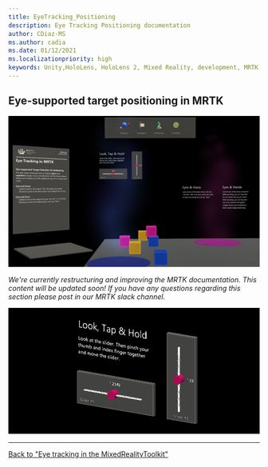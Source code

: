 ```yaml
---
title: EyeTracking_Positioning
description: Eye Tracking Positioning documentation
author: CDiaz-MS
ms.author: cadia
ms.date: 01/12/2021
ms.localizationpriority: high
keywords: Unity,HoloLens, HoloLens 2, Mixed Reality, development, MRTK, EyeTracking,
---
```

## Eye-supported target positioning in MRTK

![MRTK positioning](../images/eye-tracking/mrtk_et_positioning.png)

<!-- TODO: Add content -->
_We're currently restructuring and improving the MRTK documentation.
This content will be updated soon!
If you have any questions regarding this section please post in our MRTK slack channel._

![MRTK slider](../images/eye-tracking/mrtk_et_positioning_slider.png)

---
[Back to "Eye tracking in the MixedRealityToolkit"](EyeTracking_Main.md)
